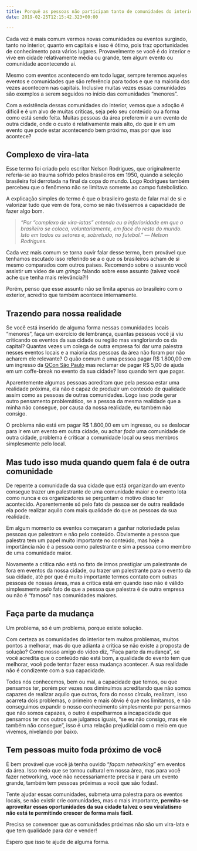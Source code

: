 ```yaml
---
title: Porquê as pessoas não participam tanto de comunidades do interior
date: 2019-02-25T12:15:42.323+00:00

---
```

Cada vez é mais comum vermos novas comunidades ou eventos surgindo, tanto no
interior, quanto em capitais e isso é ótimo, pois traz oportunidades de
conhecimento para vários lugares. Provavelmente se você é do interior e vive em
cidade relativamente média ou grande, tem algum evento ou comunidade acontecendo
ai.

Mesmo com eventos acontecendo em todo lugar, sempre teremos aqueles eventos e
comunidades que são referência para todos e que na maioria das vezes acontecem
nas capitais. Inclusive muitas vezes essas comunidades são exemplos a serem
seguidos no início das comunidades “menores”.

Com a existência dessas comunidades do interior, vemos que a adoção é difícil e
é um alvo de muitas críticas, seja pelo seu conteúdo ou a forma como está sendo
feita. Muitas pessoas da área preferem ir a um evento de outra cidade, onde o
custo é relativamente mais alto, do que ir em um evento que pode estar
acontecendo bem próximo, mas por que isso acontece?

## Complexo de vira-lata

Esse termo foi criado pelo escritor Nelson Rodrigues, que originalmente
referia-se ao trauma sofrido pelos brasileiros em 1950, quando a seleção
brasileira foi derrotada na final da copa do mundo. Logo Rodrigues também
percebeu que o fenômeno não se limitava somente ao campo futebolístico.

A explicação simples do termo é que o brasileiro gosta de falar mal de si e
valorizar tudo que vem de fora, como se não tivéssemos a capacidade de fazer
algo bom.

> _“Por “complexo de vira-latas” entendo eu a inferioridade em que o brasileiro se
> coloca, voluntariamente, em face do resto do mundo. Isto em todos os setores e,
> sobretudo, no futebol.” — Nelson Rodrigues._

Cada vez mais comum se torna ouvir falar desse termo, bem provável que tenhamos
escutado isso referindo se a o que os brasileiros acham de si mesmo comparados
com outros países. Recomendo sobre o assunto você assistir um vídeo de um
_gringo_ falando sobre esse assunto (talvez você ache que tenha mais
relevância?!)

Porém, penso que esse assunto não se limita apenas ao brasileiro com o exterior,
acredito que também acontece internamente.

## Trazendo para nossa realidade

Se você está inserido de alguma forma nessas comunidades locais “menores”, faça
um exercício de lembrança, quantas pessoas você já viu criticando os eventos da
sua cidade ou região mas vangloriando os da capital? Quantas vezes um colega de
outra empresa foi dar uma palestra nesses eventos locais e a maioria das pessoas
da área não foram por não acharem ele relevante? O quão comum é uma pessoa pagar
R$ 1.800,00 em um ingresso da [QCon São Paulo](https://qconsp.com/) mas reclamar
de pagar R$ 5,00 de ajuda em um coffe-break no evento da sua cidade? Isso quando
tem que pagar.

Aparentemente algumas pessoas acreditam que pela pessoa estar uma realidade
próxima, ela não é capaz de produzir um conteúdo de qualidade assim como as
pessoas de outras comunidades. Logo isso pode gerar outro pensamento
problemático, se a pessoa da mesma realidade que a minha não consegue, por causa
da nossa realidade, eu também não consigo.

O problema não está em pagar R$ 1.800,00 em um ingresso, ou se deslocar para ir
em um evento em outra cidade, ou achar _foda_ uma comunidade de outra cidade,
problema é criticar a comunidade local ou seus membros simplesmente pelo local.

## Mas tudo isso muda quando quem fala é de outra comunidade

De repente a comunidade da sua cidade que está organizando um evento consegue
trazer um palestrante de uma comunidade maior e o evento lota como nunca e os
organizadores se perguntam o motivo disso ter acontecido. Aparentemente só pelo
fato da pessoa ser de outra realidade ela pode realizar aquilo com mais
qualidade do que as pessoas da sua realidade.

Em algum momento os eventos começaram a ganhar notoriedade pelas pessoas que
palestram e não pelo conteúdo. Obviamente a pessoa que palestra tem um papel
muito importante no conteúdo, mas hoje a importância não é a pessoa como
palestrante e sim a pessoa como membro de uma comunidade maior.

Novamente a critica não está no fato de irmos prestigiar um palestrante de fora
em eventos da nossa cidade, ou trazer um palestrante para o evento da sua
cidade, até por que é muito importante termos contato com outras pessoas de
nossas áreas, mas a critica está em quando isso não é válido simplesmente pelo
fato de que a pessoa que palestra é de outra empresa ou não é “famoso” nas
comunidades maiores.

## Faça parte da mudança

Um problema, só é um problema, porque existe solução.

Com certeza as comunidades do interior tem muitos problemas, muitos pontos a
melhorar, mas do que adianta a critica se não existe a proposta de solução? Como
nosso amigo do vídeo diz, “Faça parte da mudança”, se você acredita que o
conteúdo não está bom, a qualidade do evento tem que melhorar, você pode tentar
fazer essa mudança acontecer. A sua realidade não é condizente com a sua
capacidade.

Todos nós conhecemos, bem ou mal, a capacidade que temos, ou que pensamos ter,
porém por vezes nos diminuímos acreditando que não somos capazes de realizar
aquilo que outros, fora do nosso círculo, realizam, isso acarreta dois
problemas, o primeiro e mais óbvio é que nos limitamos, e não conseguimos
expandir o nosso conhecimento simplesmente por pensarmos que não somos capazes,
o outro é espelharmos a incapacidade que pensamos ter nos outros que julgamos
iguais, “se eu não consigo, mas ele também não consegue”, isso é uma relação
prejudicial com o meio em que vivemos, nivelando por baixo.

## Tem pessoas muito foda próximo de você

É bem provável que você já tenha ouvido “_façam networking_” em eventos da área.
Isso meio que se tornou cultural em nossa área, mas para você fazer networking,
você não necessariamente precisa ir para um evento grande, também tem pessoas
próximas a você que são fodas!.

Tente ajudar essas comunidades, submeta uma palestra para os eventos locais, se
não existir crie comunidades, mas o mais importante, **permita-se aproveitar
essas oportunidades da sua cidade talvez o seu viralatismo não está te
permitindo crescer de forma mais fácil.**

Precisa se convencer que as comunidades próximas não são um vira-lata e que tem
qualidade para dar e vender!

Espero que isso te ajude de alguma forma.